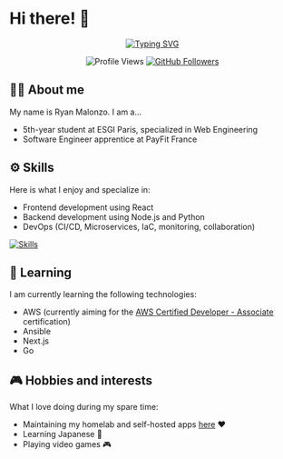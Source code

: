 # Hi there! 👋

<div align="center">
  
  [![Typing SVG](https://readme-typing-svg.herokuapp.com?font=Fira+Code&pause=1000&color=FFFFFF&center=true&vCenter=true&width=435&lines=Software+Engineer;DevOps+Enthusiast)](https://git.io/typing-svg)

  ![Profile Views](https://komarev.com/ghpvc/?username=ryanmalonzo)
  [![GitHub Followers](https://img.shields.io/github/followers/ryanmalonzo?label=Follow&style=social)](https://github.com/ryanmalonzo)
  
</div>

## 👨‍💻 About me

My name is Ryan Malonzo. I am a...

- 5th-year student at ESGI Paris, specialized in Web Engineering
- Software Engineer apprentice at PayFit France

## ⚙️ Skills

Here is what I enjoy and specialize in:

- Frontend development using React
- Backend development using Node.js and Python
- DevOps (CI/CD, Microservices, IaC, monitoring, collaboration)

[![Skills](https://skillicons.dev/icons?i=python,react,nodejs,javascript,git,docker&theme=light)](https://skillicons.dev)

## 📖 Learning

I am currently learning the following technologies:

- AWS (currently aiming for the [AWS Certified Developer - Associate](https://aws.amazon.com/certification/certified-developer-associate/) certification)
- Ansible
- Next.js
- Go

## 🎮 Hobbies and interests

What I love doing during my spare time:

- Maintaining my homelab and self-hosted apps [here](https://ryanmalonzo.com) ❤️
- Learning Japanese 🎌
- Playing video games 🎮
